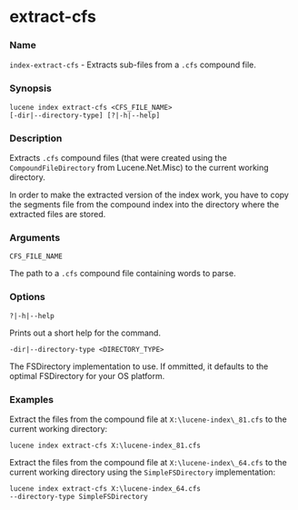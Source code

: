 # extract-cfs

### Name

`index-extract-cfs` - Extracts sub-files from a `.cfs` compound file.

### Synopsis

<code>lucene index extract-cfs <CFS_FILE_NAME> [-dir|--directory-type] [?|-h|--help]</code>

### Description

Extracts `.cfs` compound files (that were created using the `CompoundFileDirectory` from Lucene.Net.Misc) to the current working directory.

In order to make the extracted version of the index work, you have to copy the segments file from the compound index into the directory where the extracted files are stored.

### Arguments

`CFS_FILE_NAME`

The path to a `.cfs` compound file containing words to parse.

### Options

`?|-h|--help`

Prints out a short help for the command.

`-dir|--directory-type <DIRECTORY_TYPE>`

The FSDirectory implementation to use. If ommitted, it defaults to the optimal FSDirectory for your OS platform.

### Examples

Extract the files from the compound file at `X:\lucene-index\_81.cfs` to the current working directory:

<code>lucene index extract-cfs X:\lucene-index\_81.cfs</code>


Extract the files from the compound file at `X:\lucene-index\_64.cfs` to the current working directory using the `SimpleFSDirectory` implementation:

<code>lucene index extract-cfs X:\lucene-index\_64.cfs --directory-type SimpleFSDirectory</code>
